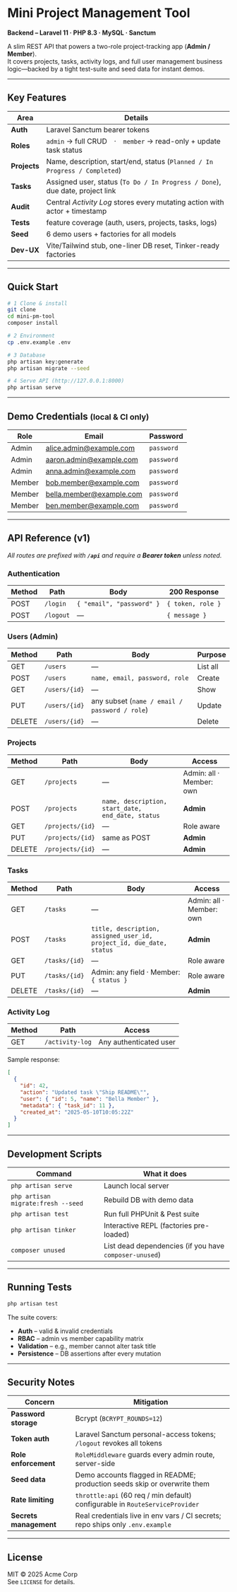 # Mini Project Management Tool  
**Backend – Laravel 11 · PHP 8.3 · MySQL · Sanctum**

A slim REST API that powers a two-role project-tracking app (**Admin / Member**).  
It covers projects, tasks, activity logs, and full user management business
 logic—backed by a tight test-suite and seed data for instant demos.

---

##  Key Features

| Area          |                      Details                                                 |
|---------------|------------------------------------------------------------------------------|
| **Auth**      | Laravel Sanctum bearer tokens                                                |
| **Roles**     | `admin` → full CRUD · `member` → read-only + update task status              |
| **Projects**  | Name, description, start/end, status (`Planned / In Progress / Completed`)   |
| **Tasks**     | Assigned user, status (`To Do / In Progress / Done`), due date, project link |
| **Audit**     | Central _Activity Log_ stores every mutating action with actor + timestamp   |
| **Tests**     | feature coverage (auth, users, projects, tasks, logs)                        |
| **Seed**      | 6 demo users + factories for all models                                      |
| **Dev-UX**    | Vite/Tailwind stub, one-liner DB reset, Tinker-ready factories               |

---

## Quick Start

```bash
# 1 Clone & install
git clone
cd mini-pm-tool
composer install

# 2 Environment
cp .env.example .env

# 3 Database
php artisan key:generate
php artisan migrate --seed

# 4 Serve API (http://127.0.0.1:8000)
php artisan serve
```

---

## Demo Credentials <small>(local & CI **only**)</small>

| Role  | Email                       |  Password  |
|-------|-----------------------------|------------|
| Admin | alice.admin@example.com     | `password` |
| Admin | aaron.admin@example.com     | `password` |
| Admin | anna.admin@example.com      | `password` |
| Member| bob.member@example.com      | `password` |
| Member| bella.member@example.com    | `password` |
| Member| ben.member@example.com      | `password` |

---

## API Reference (v1)

_All routes are prefixed with **`/api`** and require a **Bearer token** unless noted._

### Authentication

| Method | Path      | Body                      |    200 Response   |
|--------|-----------|---------------------------|-------------------|
| POST   | `/login`  | `{ "email", "password" }` | `{ token, role }` |
| POST   | `/logout` | —                         | `{ message }`     |

### Users (Admin)

| Method | Path               | Body                                          | Purpose  |
|--------|--------------------|-----------------------------------------------|----------|
| GET    | `/users`           | —                                             | List all |
| POST   | `/users`           | `name, email, password, role`                 | Create   |
| GET    | `/users/{id}`      | —                                             | Show     |
| PUT    | `/users/{id}`      | any subset (`name / email / password / role`) | Update   |
| DELETE | `/users/{id}`      | —                                             | Delete   |

### Projects

| Method | Path                  | Body                                                  | Access                   |
|--------|-----------------------|-------------------------------------------------------|--------------------------|
| GET    | `/projects`           | —                                                     | Admin: all · Member: own |
| POST   | `/projects`           | `name, description, start_date, end_date, status`     | **Admin**                |
| GET    | `/projects/{id}`      | —                                                     | Role aware               |
| PUT    | `/projects/{id}`      | same as POST                                          | **Admin**                |
| DELETE | `/projects/{id}`      | —                                                     | **Admin**                |

### Tasks

| Method | Path                | Body                                                                    | Access     |
|--------|---------------------|-------------------------------------------------------------------------|------------|
| GET    | `/tasks`            | —                                                                       | Admin: all · Member: own |
| POST   | `/tasks`            | `title, description, assigned_user_id, project_id, due_date, status`    | **Admin**  |
| GET    | `/tasks/{id}`       | —                                                                       | Role aware |
| PUT    | `/tasks/{id}`       | Admin: any field · Member: `{ status }`                                 | Role aware |
| DELETE | `/tasks/{id}`       | —                                                                       | **Admin**  |

### Activity Log

| Method | Path            | Access                 |
|--------|-----------------|------------------------|
| GET    | `/activity-log` | Any authenticated user |

Sample response:

```json
[
  {
    "id": 42,
    "action": "Updated task \"Ship README\"",
    "user": { "id": 5, "name": "Bella Member" },
    "metadata": { "task_id": 11 },
    "created_at": "2025-05-10T10:05:22Z"
  }
]
```
---

## Development Scripts

| Command | What it does             |
|------------------------------------|--------------------------------------------------------|
| `php artisan serve`                | Launch local server                                    |
| `php artisan migrate:fresh --seed` | Rebuild DB with demo data                              |
| `php artisan test`                 | Run full PHPUnit & Pest suite                          |
| `php artisan tinker`               | Interactive REPL (factories pre-loaded)                |
| `composer unused`                  | List dead dependencies (if you have `composer-unused`) |

---

## Running Tests

```bash
php artisan test
```

The suite covers:

* **Auth** – valid & invalid credentials  
* **RBAC** – admin vs member capability matrix  
* **Validation** – e.g., member cannot alter task title  
* **Persistence** – DB assertions after every mutation  

---

## Security Notes

| Concern | Mitigation                                                                                    |
|------------------------|--------------------------------------------------------------------------------|
| **Password storage**   | Bcrypt (`BCRYPT_ROUNDS=12`)                                                    |
| **Token auth**         | Laravel Sanctum personal-access tokens; `/logout` revokes all tokens           |
| **Role enforcement**   | `RoleMiddleware` guards every admin route, server-side                         |
| **Seed data**          | Demo accounts flagged in README; production seeds skip or overwrite them       |
| **Rate limiting**      | `throttle:api` (60 req / min default) configurable in `RouteServiceProvider`   |
| **Secrets management** | Real credentials live in env vars / CI secrets; repo ships only `.env.example` |

---

## License

MIT © 2025 Acme Corp  
See `LICENSE` for details.